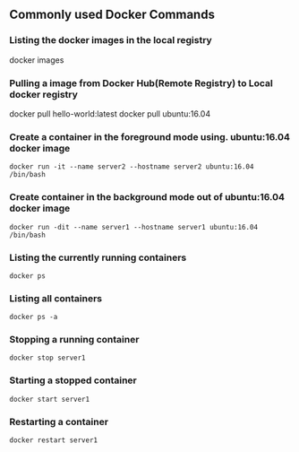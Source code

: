 ## Commonly used Docker Commands

### Listing the docker images in the local registry
docker images

### Pulling a image from Docker Hub(Remote Registry) to Local docker registry
docker pull hello-world:latest
docker pull ubuntu:16.04 

### Create a container in the foreground mode using. ubuntu:16.04 docker image
```
docker run -it --name server2 --hostname server2 ubuntu:16.04 /bin/bash
```

### Create container in the background mode out of ubuntu:16.04 docker image
```
docker run -dit --name server1 --hostname server1 ubuntu:16.04 /bin/bash
```
### Listing the currently running containers
```
docker ps
```

### Listing all containers
```
docker ps -a
```

### Stopping a running container
```
docker stop server1
```

### Starting a stopped container
```
docker start server1
```

### Restarting a container
```
docker restart server1
```
